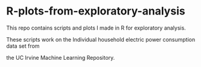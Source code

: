 # R-plots-from-exploratory-analysis

This repo contains scripts and plots I made in R for exploratory analysis.

These scripts work on the Individual household electric power consumption data set from 

the UC Irvine Machine Learning Repository.  
